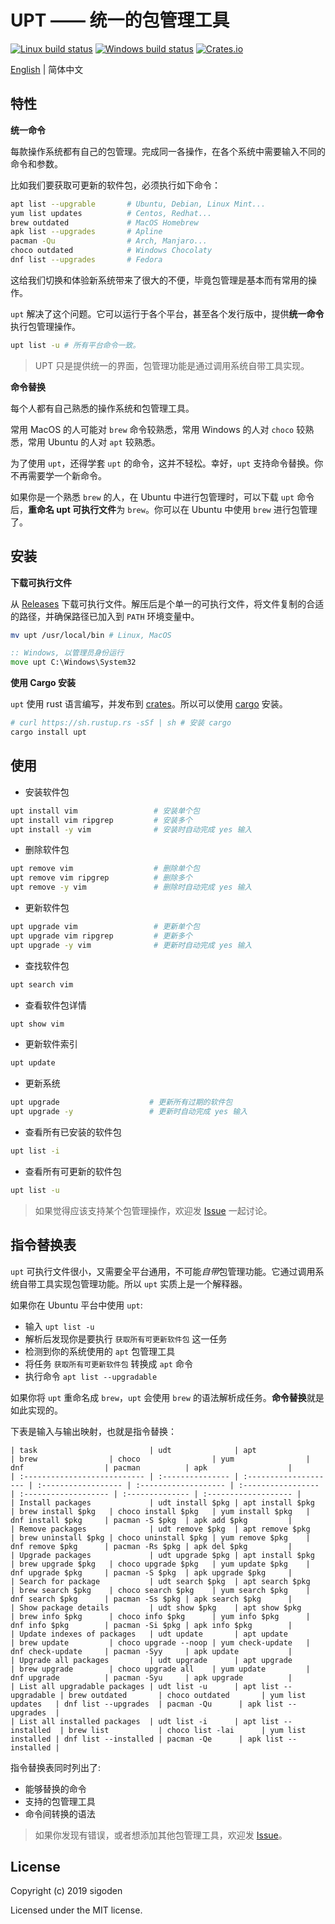 # UPT —— 统一的包管理工具

[![Linux build status](https://travis-ci.org/sigoden/upt.svg)](https://travis-ci.org/sigoden/upt)
[![Windows build status](https://ci.appveyor.com/api/projects/status/github/sigoden/upt?svg=true)](https://ci.appveyor.com/project/sigoden/upt)
[![Crates.io](https://img.shields.io/crates/v/upt.svg)](https://crates.io/crates/upt)

[English](./README.md) | 简体中文

## 特性

**统一命令**

每款操作系统都有自己的包管理。完成同一各操作，在各个系统中需要输入不同的命令和参数。

比如我们要获取可更新的软件包，必须执行如下命令：

```sh
apt list --upgrable       # Ubuntu, Debian, Linux Mint...
yum list updates          # Centos, Redhat...
brew outdated             # MacOS Homebrew
apk list --upgrades       # Apline
pacman -Qu                # Arch, Manjaro...
choco outdated            # Windows Chocolaty
dnf list --upgrades       # Fedora
```

这给我们切换和体验新系统带来了很大的不便，毕竟包管理是基本而有常用的操作。

`upt` 解决了这个问题。它可以运行于各个平台，甚至各个发行版中，提供**统一命令**执行包管理操作。

```sh
upt list -u # 所有平台命令一致。
```

> UPT 只是提供统一的界面，包管理功能是通过调用系统自带工具实现。


**命令替换**

每个人都有自己熟悉的操作系统和包管理工具。

常用 MacOS 的人可能对 `brew` 命令较熟悉，常用 Windows 的人对 `choco` 较熟悉，常用 Ubuntu 的人对 `apt` 较熟悉。

为了使用 `upt`，还得学套 `upt` 的命令，这并不轻松。幸好，`upt` 支持命令替换。你不再需要学一个新命令。

如果你是一个熟悉 `brew` 的人，在 Ubuntu 中进行包管理时，可以下载 `upt` 命令后，**重命名 upt 可执行文件**为 `brew`。你可以在 Ubuntu 中使用 `brew` 进行包管理了。

## 安装

**下载可执行文件**

从 [Releases](https://github.com/sigoden/upt/releases) 下载可执行文件。解压后是个单一的可执行文件，将文件复制的合适的路径，并确保路径已加入到 `PATH` 环境变量中。

```sh
mv upt /usr/local/bin # Linux, MacOS
```

```bat 
:: Windows, 以管理员身份运行
move upt C:\Windows\System32 
```

**使用 Cargo 安装**

`upt` 使用 rust 语言编写，并发布到 [crates](https://crates.io/crates/upt)。所以可以使用 [cargo](https://doc.rust-lang.org/stable/cargo/) 安装。

```sh
# curl https://sh.rustup.rs -sSf | sh # 安装 cargo
cargo install upt
```

## 使用

- 安装软件包

```sh
upt install vim                 # 安装单个包
upt install vim ripgrep         # 安装多个
upt install -y vim              # 安装时自动完成 yes 输入
```

- 删除软件包 

```sh
upt remove vim                  # 删除单个包
upt remove vim ripgrep          # 删除多个
upt remove -y vim               # 删除时自动完成 yes 输入
```

- 更新软件包

```sh
upt upgrade vim                 # 更新单个包
upt upgrade vim ripgrep         # 更新多个
upt upgrade -y vim              # 更新时自动完成 yes 输入
```

- 查找软件包

```sh
upt search vim
```

- 查看软件包详情

```sh
upt show vim
```

- 更新软件索引

```sh
upt update
```

- 更新系统

```sh
upt upgrade                    # 更新所有过期的软件包
upt upgrade -y                 # 更新时自动完成 yes 输入
```

- 查看所有已安装的软件包

```sh
upt list -i
```

- 查看所有可更新的软件包

```sh
upt list -u
```

> 如果觉得应该支持某个包管理操作，欢迎发 [Issue](https://github.com/sigoden/upt/issues/new) 一起讨论。

## 指令替换表

`upt` 可执行文件很小，又需要全平台通用，不可能*自带*包管理功能。它通过调用系统自带工具实现包管理功能。所以 `upt` 实质上是一个解释器。

如果你在 Ubuntu 平台中使用 `upt`:

 - 输入 `upt list -u`
 - 解析后发现你是要执行 `获取所有可更新软件包` 这一任务
 - 检测到你的系统使用的 `apt` 包管理工具
 - 将任务 `获取所有可更新软件包` 转换成 `apt` 命令
 - 执行命令 `apt list --upgradable`

如果你将 `upt` 重命名成 `brew`，`upt` 会使用 `brew` 的语法解析成任务。**命令替换**就是如此实现的。

下表是输入与输出映射，也就是指令替换：

```
| task                         | udt              | apt                   | brew                | choco                | yum                | dnf                  | pacman          | apk                  |
| :--------------------------- | :--------------- | :-------------------- | :------------------ | :------------------- | :----------------- | :------------------- | :-------------- | :------------------- |
| Install packages             | udt install $pkg | apt install $pkg      | brew install $pkg   | choco install $pkg   | yum install $pkg   | dnf install $pkg     | pacman -S $pkg  | apk add $pkg         |
| Remove packages              | udt remove $pkg  | apt remove $pkg       | brew uninstall $pkg | choco uninstall $pkg | yum remove $pkg    | dnf remove $pkg      | pacman -Rs $pkg | apk del $pkg         |
| Upgrade packages             | udt upgrade $pkg | apt install $pkg      | brew upgrade $pkg   | choco upgrade $pkg   | yum update $pkg    | dnf upgrade $pkg     | pacman -S $pkg  | apk upgrade $pkg     |
| Search for package           | udt search $pkg  | apt search $pkg       | brew search $pkg    | choco search $pkg    | yum search $pkg    | dnf search $pkg      | pacman -Ss $pkg | apk search $pkg      |
| Show package details         | udt show $pkg    | apt show $pkg         | brew info $pkg      | choco info $pkg      | yum info $pkg      | dnf info $pkg        | pacman -Si $pkg | apk info $pkg        |
| Update indexes of packages   | udt update       | apt update            | brew update         | choco upgrade --noop | yum check-update   | dnf check-update     | pacman -Syy     | apk update           |
| Upgrade all packages         | udt upgrade      | apt upgrade           | brew upgrade        | choco upgrade all    | yum update         | dnf upgrade          | pacman -Syu     | apk upgrade          |
| List all upgradable packages | udt list -u      | apt list --upgradable | brew outdated       | choco outdated       | yum list updates   | dnf list --upgrades  | pacman -Qu      | apk list --upgrades  |
| List all installed packages  | udt list -i      | apt list --installed  | brew list           | choco list -lai      | yum list installed | dnf list --installed | pacman -Qe      | apk list --installed |
```

指令替换表同时列出了:

 - 能够替换的命令
 - 支持的包管理工具
 - 命令间转换的语法

> 如果你发现有错误，或者想添加其他包管理工具，欢迎发 [Issue](https://github.com/sigoden/upt/issues/new)。

## License

Copyright (c) 2019 sigoden

Licensed under the MIT license.

[releases]: https://github.com/sigoden/upt/releases